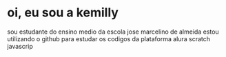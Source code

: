 # oi, eu sou a kemilly 
sou estudante do ensino medio da escola jose marcelino de almeida
estou utilizando o github para estudar os codigos da plataforma alura
scratch
javascrip
